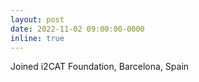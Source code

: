 ```yaml
---
layout: post
date: 2022-11-02 09:00:00-0000
inline: true
---
```


Joined i2CAT Foundation, Barcelona, Spain
